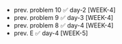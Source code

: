 - prev. problem 10  ✅ day-2 [WEEK-4]
- prev. problem 9   ✅ day-3 [WEEK-4]
- prev. problem 8   ✅ day-4 [WEEK-4]
- prev. E           ✅ day-4 [WEEK-5]